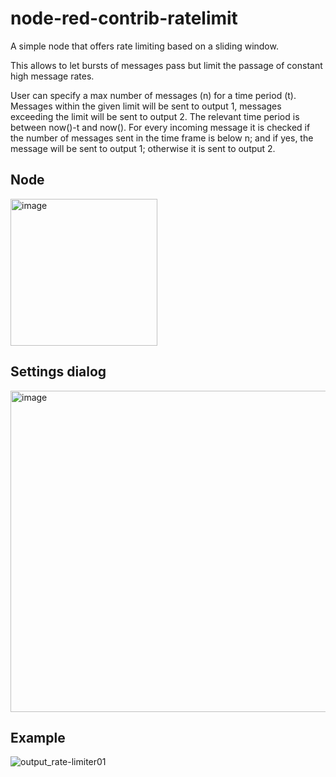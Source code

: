 # node-red-contrib-ratelimit
A simple node that offers rate limiting based on a sliding window.

This allows to let bursts of messages pass but limit the passage of constant high message rates.

User can specify a max number of messages (n) for a time period (t).
Messages within the given limit will be sent to output 1, messages exceeding the limit will be sent to output 2.
The relevant time period is between now()-t and now().
For every incoming message it is checked if the number of messages sent in the time frame is below n; and if yes, the message will be sent to output 1; otherwise it is sent to output 2.

## Node

<img width="235" alt="image" src="https://user-images.githubusercontent.com/44269764/225152504-e0ed9da0-5078-44aa-959d-f0a80908a3b2.png">


## Settings dialog

<img width="514" alt="image" src="https://user-images.githubusercontent.com/44269764/225149015-140dd9b2-ccfa-4e42-b1c0-ed1922317599.png">

## Example

![output_rate-limiter01](https://user-images.githubusercontent.com/44269764/225151405-70633686-777a-4feb-a8ae-2521ec78e505.gif)
